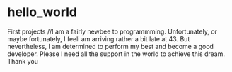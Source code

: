 # hello_world
First projects
//I am a fairly newbee to programmming. Unfortunately, or maybe fortunately, I feeli am arriving rather a bit late at 43. But nevertheless, I am determined to perform my best and become a good developer. Please I need all the support in the world to achieve this dream. Thank you
